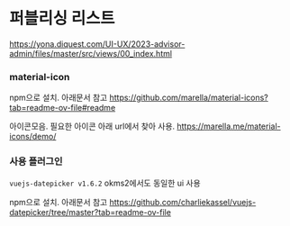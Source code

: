 # **퍼블리싱 리스트**
https://yona.diquest.com/UI-UX/2023-advisor-admin/files/master/src/views/00_index.html

### material-icon
npm으로 설치. 아래문서 참고
https://github.com/marella/material-icons?tab=readme-ov-file#readme

아이콘모음. 필요한 아이콘 아래 url에서 찾아 사용.
https://marella.me/material-icons/demo/ 

### 사용 플러그인

`vuejs-datepicker v1.6.2` okms2에서도 동일한 ui 사용

npm으로 설치. 아래문서 참고
https://github.com/charliekassel/vuejs-datepicker/tree/master?tab=readme-ov-file
